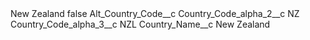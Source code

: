 <?xml version="1.0" encoding="UTF-8"?>
<CustomMetadata xmlns="http://soap.sforce.com/2006/04/metadata" xmlns:xsi="http://www.w3.org/2001/XMLSchema-instance" xmlns:xsd="http://www.w3.org/2001/XMLSchema">
    <label>New Zealand</label>
    <protected>false</protected>
    <values>
        <field>Alt_Country_Code__c</field>
        <value xsi:nil="true"/>
    </values>
    <values>
        <field>Country_Code_alpha_2__c</field>
        <value xsi:type="xsd:string">NZ</value>
    </values>
    <values>
        <field>Country_Code_alpha_3__c</field>
        <value xsi:type="xsd:string">NZL</value>
    </values>
    <values>
        <field>Country_Name__c</field>
        <value xsi:type="xsd:string">New Zealand</value>
    </values>
</CustomMetadata>
